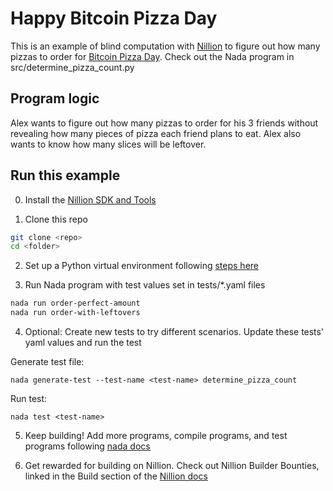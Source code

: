 # Happy Bitcoin Pizza Day

This is an example of blind computation with [Nillion](https://docs.nillion.com/) to figure out how many pizzas to order for [Bitcoin Pizza Day](https://en.wikipedia.org/wiki/History_of_bitcoin). Check out the Nada program in src/determine_pizza_count.py

## Program logic

Alex wants to figure out how many pizzas to order for his 3 friends without revealing how many pieces of pizza each friend plans to eat. Alex also wants to know how many slices will be leftover.

## Run this example

0. Install the [Nillion SDK and Tools](https://docs.nillion.com/nillion-sdk-and-tools#installation)

1. Clone this repo

```bash
git clone <repo>
cd <folder>
```

2. Set up a Python virtual environment following [steps here](https://docs.nillion.com/nada#set-up-virtual-environment)

3. Run Nada program with test values set in tests/\*.yaml files

```bash
nada run order-perfect-amount
nada run order-with-leftovers
```

4. Optional: Create new tests to try different scenarios. Update these tests' yaml values and run the test

Generate test file:

```
nada generate-test --test-name <test-name> determine_pizza_count
```

Run test:

```
nada test <test-name>
```

5. Keep building! Add more programs, compile programs, and test programs following [nada docs](https://docs.nillion.com/nada#add-a-new-nada-program-to-the-project)

6. Get rewarded for building on Nillion. Check out Nillion Builder Bounties, linked in the Build section of the [Nillion docs](https://docs.nillion.com/)

